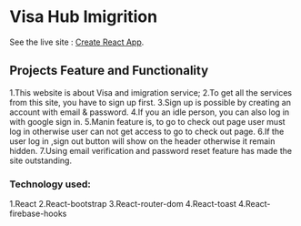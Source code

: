 # Visa Hub Imigrition

See the live site : [Create React App](https://visa-hub-imigrition.web.app/).

## Projects Feature and Functionality
1.This website is about Visa and imigration service;
2.To get all the  services from this site, you have to sign up first.
3.Sign up is possible by creating an account with email & password.
4.If you an idle person, you can also log in with google sign in.
5.Manin feature is, to go to check out page user must log in otherwise user can not get access to go to check out page.
6.If the user log in ,sign out button will show on the header otherwise it remain hidden.
7.Using email verification and password reset feature has made the site outstanding.

### Technology used:

1.React
2.React-bootstrap
3.React-router-dom
4.React-toast
4.React-firebase-hooks

